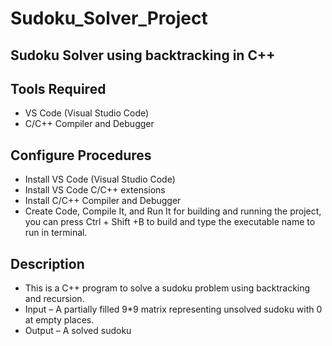 # Sudoku_Solver_Project

## Sudoku Solver using backtracking in C++

## Tools Required   
- VS Code (Visual Studio Code)  
- C/C++ Compiler and Debugger  


## Configure Procedures   
- Install VS Code (Visual Studio Code)  
- Install VS Code C/C++ extensions  
- Install C/C++ Compiler and Debugger  
- Create Code, Compile It, and Run It for building and running the project, you can press Ctrl + Shift +B  to build and type the executable name to run in terminal.  

## Description  
- This is a C++ program to solve a sudoku problem using backtracking and recursion.  
- Input – A partially filled 9*9 matrix representing unsolved sudoku with 0 at empty places.  
- Output – A solved sudoku  

